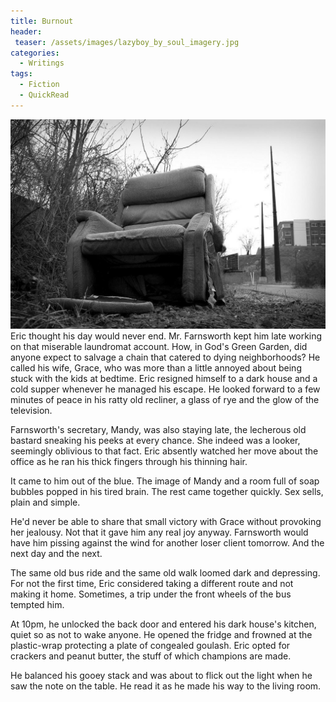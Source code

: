 ```yaml
---
title: Burnout
header:
 teaser: /assets/images/lazyboy_by_soul_imagery.jpg
categories:
  - Writings
tags:
  - Fiction
  - QuickRead
---
```

<img src="/assets/images/lazyboy_by_soul_imagery.jpg">Eric thought his day would never end. Mr. Farnsworth kept him late working on that miserable laundromat account. How, in God's Green Garden, did anyone expect to salvage a chain that catered to dying neighborhoods? He called his wife, Grace, who was more than a little annoyed about being stuck with the kids at bedtime. Eric resigned himself to a dark house and a cold supper whenever he managed his escape. He looked forward to a few minutes of peace in his ratty old recliner, a glass of rye and the glow of the television.

Farnsworth's secretary, Mandy, was also staying late, the lecherous old bastard sneaking his peeks at every chance. She indeed was a looker, seemingly oblivious to that fact. Eric absently watched her move about the office as he ran his thick fingers through his thinning hair.

It came to him out of the blue. The image of Mandy and a room full of soap bubbles popped in his tired brain. The rest came together quickly. Sex sells, plain and simple.

He'd never be able to share that small victory with Grace without provoking her jealousy. Not that it gave him any real joy anyway. Farnsworth would have him pissing against the wind for another loser client tomorrow. And the next day and the next.

The same old bus ride and the same old walk loomed dark and depressing. For not the first time, Eric considered taking a different route and not making it home. Sometimes, a trip under the front wheels of the bus tempted him.

At 10pm, he unlocked the back door and entered his dark house's kitchen, quiet so as not to wake anyone. He opened the fridge and frowned at the plastic-wrap protecting a plate of congealed goulash. Eric opted for crackers and peanut butter, the stuff of which champions are made.

He balanced his gooey stack and was about to flick out the light when he saw the note on the table. He read it as he made his way to the living room.